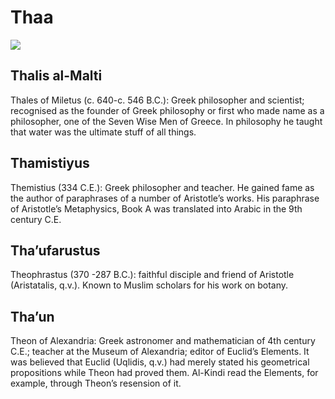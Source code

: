 Thaa
====

![](books/0747-dictionary_of_islamic_philosophical_terms/images/image005.gif)

Thalis al-Malti
---------------

Thales of Miletus (c. 640-c. 546 B.C.): Greek philosopher and scientist;
recognised as the founder of Greek philosophy or first who made name as
a philosopher, one of the Seven Wise Men of Greece. In philosophy he
taught that water was the ultimate stuff of all things.

Thamistiyus
-----------

Themistius (334 C.E.): Greek philosopher and teacher. He gained fame as
the author of paraphrases of a number of Aristotle’s works. His
paraphrase of Aristotle’s Metaphysics, Book A was translated into Arabic
in the 9th century C.E.

Tha’ufarustus
-------------

Theophrastus (370 -287 B.C.): faithful disciple and friend of Aristotle
(Aristatalis, q.v.). Known to Muslim scholars for his work on botany.

Tha’un
------

Theon of Alexandria: Greek astronomer and mathematician of 4th century
C.E.; teacher at the Museum of Alexandria; editor of Euclid’s Elements.
It was believed that Euclid (Uqlidis, q.v.) had merely stated his
geometrical propositions while Theon had proved them. Al-Kindi read the
Elements, for example, through Theon’s resension of it.


